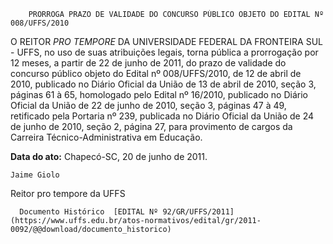         PRORROGA PRAZO DE VALIDADE DO CONCURSO PÚBLICO OBJETO DO EDITAL Nº 008/UFFS/2010  

O REITOR *PRO TEMPORE* DA UNIVERSIDADE FEDERAL DA FRONTEIRA SUL - UFFS, no uso de suas atribuições legais, torna pública a prorrogação por 12 meses, a partir de 22 de junho de 2011, do prazo de validade do concurso público objeto do Edital nº 008/UFFS/2010, de 12 de abril de 2010, publicado no Diário Oficial da União de 13 de abril de 2010, seção 3, páginas 61 à 65, homologado pelo Edital nº 16/2010, publicado no Diário Oficial da União de 22 de junho de 2010, seção 3, páginas 47 à 49, retificado pela Portaria nº 239, publicada no Diário Oficial da União de 24 de junho de 2010, seção 2, página 27, para provimento de cargos da Carreira Técnico-Administrativa em Educação.

  

   **Data do ato:** Chapecó-SC, 20 de junho de 2011.   
 

    Jaime Giolo   
 Reitor pro tempore da UFFS  

      Documento Histórico  [EDITAL Nº 92/GR/UFFS/2011](https://www.uffs.edu.br/atos-normativos/edital/gr/2011-0092/@@download/documento_historico)     
      